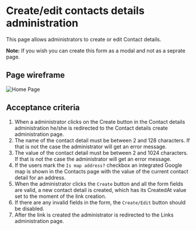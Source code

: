 # Create/edit contacts details administration

This page allows administrators to create or edit Contact details.

**Note:** If you wish you can create this form as a modal and not as a seprate page.

## Page wireframe

![Home Page](../assets/create-contact.png)

## Acceptance criteria

1. When a administrator clicks on the Create button in the Contact details administration he/she is redirected to the Contact details create administration page.
2. The name of the contact detail must be between 2 and 128 characters. If that is not the case the administrator will get an error message.
3. The value of the contact detail must be between 2 and 1024 characters. If that is not the case the administrator will get an error message.
4. If the users mark the `Is map address?` checkbox an integrated Google map is shown in the Contacts page with the value of the current contact detail for an address.
5. When the administrator clicks the `Create` button and all the form fields are valid, a new contact detail is created, which has its CreatedAt value set to the moment of the link creation.
6. If there are any invalid fields in the form, the `Create/Edit` button should be disabled.
7. After the link is created the administrator is redirected to the Links administration page.
